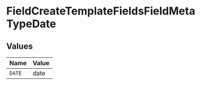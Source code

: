 # FieldCreateTemplateFieldsFieldMetaTypeDate


## Values

| Name   | Value  |
| ------ | ------ |
| `DATE` | date   |